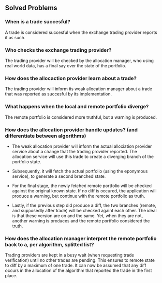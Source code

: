 ## Solved Problems

### When is a trade succesful?
A trade is considered succesful when the exchange trading provider reports it as such. 


### Who checks the exchange trading provider?
The trading provider will be checked by the allocation manager, who using real world data, has a
final say over the state of the portfolio.

### How does the allocaction provider learn about a trade?
The trading provider will inform its weak allocation manager about a trade that was reported
as succesful by its implementation.

### What happens when the local and remote portfolio diverge?
The remote portfolio is considered more truthful, but a warning is produced.

### How does the allocation provider handle updates? (and differentiate between algorithms)
* The weak allocation provider will inform the actual allociation provider service about a change that
the trading provider reported. The allocation service will use this trade to create a diverging branch
of the portfolio state. 

* Subsequently, it will fetch the actual portfolio (using the eponymous service), to generate a second branched
state.

* For the final stage, the newly fetched remote portfolio will be checked against the original known state. If no diff
is occured, the application will produce a warning, but continue with the remote portfolio as truth.

* Lastly, if the previous step did produce a diff, the two branches (remote, and supposedly after trade) will be
checked againt each other. The ideal is that these version are on and the same. Yet, when they are not, another
warning is produces and the remote portfolio considered the truth.

### How does the allocation manager interpret the remote portfolio back to a, per algorithm, splitted list?
Trading providers are kept in a busy wait (when requesting trade verification) until no other trades are pending. This ensures
to remote state to diff by a maximum of one trade. It can now be assumed that any diff occurs in the allocation
of the algorithm that reported the trade in the first place.


